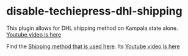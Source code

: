# disable-techiepress-dhl-shipping
This plugin allows for DHL shipping method on Kampala state alone. [Youtube video is here](https://youtu.be/cUBvEtXk6AY)

Find the [Shipping method that is used here](https://github.com/YTTechiePress/woocommerce-snippets/blob/master/techiepress-dhl-shipping/techiepress-dhl-shipping.php). Its [Youtube video is here](https://youtu.be/k8FACBC7VtY)